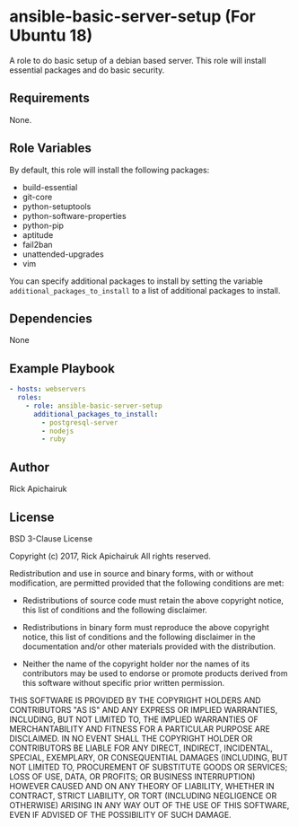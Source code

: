 ansible-basic-server-setup (For Ubuntu 18)
=========


A role to do basic setup of a debian based server. This role will install
essential packages and do basic security.

Requirements
------------

None.

Role Variables
--------------

By default, this role will install the following packages:

* build-essential
* git-core
* python-setuptools
* python-software-properties
* python-pip
* aptitude
* fail2ban
* unattended-upgrades
* vim

You can specify additional packages to install by setting the variable
`additional_packages_to_install` to a list of additional packages to install.

Dependencies
------------

None

Example Playbook
----------------

```yaml
- hosts: webservers
  roles:
    - role: ansible-basic-server-setup
      additional_packages_to_install:
        - postgresql-server
        - nodejs
        - ruby
```

Author
------

Rick Apichairuk

License
-------

BSD 3-Clause License

Copyright (c) 2017, Rick Apichairuk
All rights reserved.

Redistribution and use in source and binary forms, with or without
modification, are permitted provided that the following conditions are met:

* Redistributions of source code must retain the above copyright notice, this
  list of conditions and the following disclaimer.

* Redistributions in binary form must reproduce the above copyright notice,
  this list of conditions and the following disclaimer in the documentation
  and/or other materials provided with the distribution.

* Neither the name of the copyright holder nor the names of its
  contributors may be used to endorse or promote products derived from
  this software without specific prior written permission.

THIS SOFTWARE IS PROVIDED BY THE COPYRIGHT HOLDERS AND CONTRIBUTORS "AS IS"
AND ANY EXPRESS OR IMPLIED WARRANTIES, INCLUDING, BUT NOT LIMITED TO, THE
IMPLIED WARRANTIES OF MERCHANTABILITY AND FITNESS FOR A PARTICULAR PURPOSE ARE
DISCLAIMED. IN NO EVENT SHALL THE COPYRIGHT HOLDER OR CONTRIBUTORS BE LIABLE
FOR ANY DIRECT, INDIRECT, INCIDENTAL, SPECIAL, EXEMPLARY, OR CONSEQUENTIAL
DAMAGES (INCLUDING, BUT NOT LIMITED TO, PROCUREMENT OF SUBSTITUTE GOODS OR
SERVICES; LOSS OF USE, DATA, OR PROFITS; OR BUSINESS INTERRUPTION) HOWEVER
CAUSED AND ON ANY THEORY OF LIABILITY, WHETHER IN CONTRACT, STRICT LIABILITY,
OR TORT (INCLUDING NEGLIGENCE OR OTHERWISE) ARISING IN ANY WAY OUT OF THE USE
OF THIS SOFTWARE, EVEN IF ADVISED OF THE POSSIBILITY OF SUCH DAMAGE.
